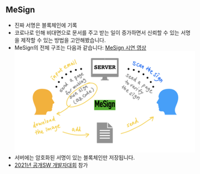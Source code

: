 ## MeSign

- 진짜 서명은 블록체인에 기록
- 코로나로 인해 비대면으로 문서를 주고 받는 일이 증가하면서 신뢰할 수 있는 서명을 제작할 수 있는 방법을 고안해봤습니다.
- MeSign의 전체 구조는 다음과 같습니다: [MeSign 시연 영상](https://youtu.be/ZkLFq6RnoZ4)
  ![](https://github.com/tula3and/me-sign/blob/main/abstract.png?raw=true)
- 서버에는 암호화된 서명이 있는 블록체인만 저장됩니다.
- [2021년 공개SW 개발자대회](https://www.oss.kr/dev_competition#) 참가 
